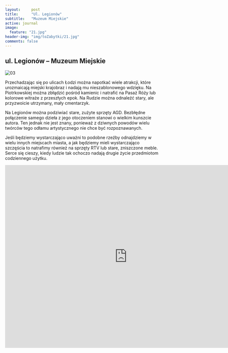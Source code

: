 ```yaml
---
layout:     post
title:      "Ul. Legionów"
subtitle:   "Muzeum Miejskie"
active: journal
image:
  feature: "21.jpg"
header-img: "img/toZabytki/21.jpg"
comments: false
---
```


## ul. Legionów – Muzeum Miejskie

![03](../../img/toZabytki/21.jpg)

<p>
Przechadzając się po ulicach Łodzi można napotkać wiele atrakcji, które urozmaicają miejski krajobraz i nadają mu nieszablonowego wdzięku. Na Piotrkowskiej można zbłądzić pośród kamienic i natrafić na Pasaż Róży lub kolorowe witraże z przeszłych epok. Na Rudzie można odnaleźć stary, ale przyzwoicie utrzymany, mały cmentarzyk.</p>
<p>
Na Legionów można podziwiać stare, zużyte sprzęty AGD. Bezbłędne połączenie samego dzieła z jego otoczeniem stanowi o wielkim kunszcie autora. Ten jednak nie jest znany, ponieważ z dziwnych powodów wielu twórców tego odłamu artystycznego nie chce być rozpoznawanych.</p>
<p>
Jeśli będziemy wystarczająco uważni to podobne rzeźby odnajdziemy w wielu innych miejscach miasta, a jak będziemy mieli wystarczająco szczęścia to natrafimy również na sprzęty RTV lub stare, zniszczone meble. Serce się cieszy, kiedy ludzie tak ochoczo nadają drugie życie przedmiotom codziennego użytku.
</p>

<iframe src="https://www.google.com/maps/embed?pb=!1m18!1m12!1m3!1d2468.8130931649234!2d19.437603900000003!3d51.77302400000001!2m3!1f0!2f0!3f0!3m2!1i1024!2i768!4f13.1!3m3!1m2!1s0x471bcacc6dadf02f%3A0xcadc8d71ea187952!2zTGVnaW9uw7N3LCA5MC0wMDEgxYHDs2TFug!5e0!3m2!1sen!2spl!4v1653512129446!5m2!1sen!2spl" width="800" height="600" style="border:0;" allowfullscreen="" loading="lazy" referrerpolicy="no-referrer-when-downgrade"></iframe>
